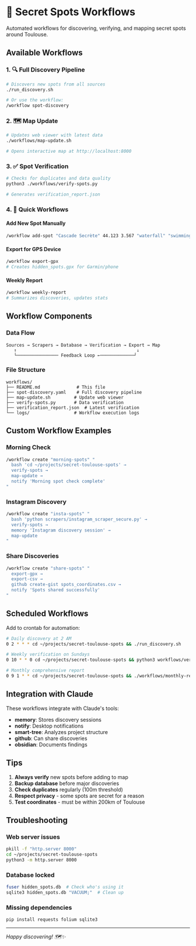 # 🔄 Secret Spots Workflows

Automated workflows for discovering, verifying, and mapping secret spots around Toulouse.

## Available Workflows

### 1. 🔍 Full Discovery Pipeline
```bash
# Discovers new spots from all sources
./run_discovery.sh

# Or use the workflow:
/workflow spot-discovery
```

### 2. 🗺️ Map Update
```bash
# Updates web viewer with latest data
./workflows/map-update.sh

# Opens interactive map at http://localhost:8000
```

### 3. ✅ Spot Verification
```bash
# Checks for duplicates and data quality
python3 ./workflows/verify-spots.py

# Generates verification_report.json
```

### 4. 🚀 Quick Workflows

#### Add New Spot Manually
```bash
/workflow add-spot "Cascade Secrète" 44.123 3.567 "waterfall" "swimming,hiking"
```

#### Export for GPS Device
```bash
/workflow export-gpx
# Creates hidden_spots.gpx for Garmin/phone
```

#### Weekly Report
```bash
/workflow weekly-report
# Summarizes discoveries, updates stats
```

## Workflow Components

### Data Flow
```
Sources → Scrapers → Database → Verification → Export → Map
   ↑                                              ↓
   └──────────────── Feedback Loop ←─────────────┘
```

### File Structure
```
workflows/
├── README.md              # This file
├── spot-discovery.yaml    # Full discovery pipeline
├── map-update.sh         # Update web viewer
├── verify-spots.py       # Data verification
├── verification_report.json  # Latest verification
└── logs/                 # Workflow execution logs
```

## Custom Workflow Examples

### Morning Check
```bash
/workflow create "morning-spots" "
  bash 'cd ~/projects/secret-toulouse-spots' →
  verify-spots →
  map-update →
  notify 'Morning spot check complete'
"
```

### Instagram Discovery
```bash
/workflow create "insta-spots" "
  bash 'python scrapers/instagram_scraper_secure.py' →
  verify-spots →
  memory 'Instagram discovery session' →
  map-update
"
```

### Share Discoveries
```bash
/workflow create "share-spots" "
  export-gpx →
  export-csv →
  github create-gist spots_coordinates.csv →
  notify 'Spots shared successfully'
"
```

## Scheduled Workflows

Add to crontab for automation:
```bash
# Daily discovery at 2 AM
0 2 * * * cd ~/projects/secret-toulouse-spots && ./run_discovery.sh

# Weekly verification on Sundays
0 10 * * 0 cd ~/projects/secret-toulouse-spots && python3 workflows/verify-spots.py

# Monthly comprehensive report
0 9 1 * * cd ~/projects/secret-toulouse-spots && ./workflows/monthly-report.sh
```

## Integration with Claude

These workflows integrate with Claude's tools:
- **memory**: Stores discovery sessions
- **notify**: Desktop notifications
- **smart-tree**: Analyzes project structure
- **github**: Can share discoveries
- **obsidian**: Documents findings

## Tips

1. **Always verify** new spots before adding to map
2. **Backup database** before major discoveries
3. **Check duplicates** regularly (100m threshold)
4. **Respect privacy** - some spots are secret for a reason
5. **Test coordinates** - must be within 200km of Toulouse

## Troubleshooting

### Web server issues
```bash
pkill -f "http.server 8000"
cd ~/projects/secret-toulouse-spots
python3 -m http.server 8000
```

### Database locked
```bash
fuser hidden_spots.db  # Check who's using it
sqlite3 hidden_spots.db "VACUUM;"  # Clean up
```

### Missing dependencies
```bash
pip install requests folium sqlite3
```

---

*Happy discovering! 🗺️✨*